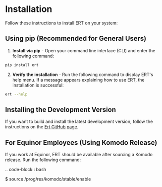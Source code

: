 Installation
============

Follow these instructions to install ERT on your system:

Using pip (Recommended for General Users)
-----------------------------------------
1. **Install via pip** - Open your command line interface (CLI) and enter the following command:

```sh
pip install ert
```

2. **Verify the installation** - Run the following command to display ERT's help menu. If a message appears explaining how to use ERT, the installation is successful:

```sh
ert --help
```

Installing the Development Version
----------------------------------
If you want to build and install the latest development version, follow the instructions on the [Ert GitHub page](https://github.com/equinor/ert).

For Equinor Employees (Using Komodo Release)
----------------------------------
If you work at Equinor, ERT should be available after sourcing a Komodo release. Run the following command:

.. code-block:: bash

   $ source /prog/res/komodo/stable/enable
